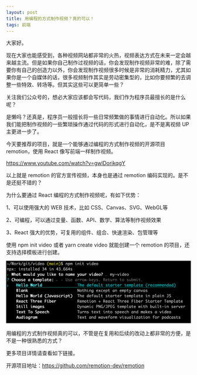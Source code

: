 ```yaml
---
layout: post
title: 用编程的方式制作视频？真的可以！
tags: 前端
---
```


大家好。

现在大家也能感受到，各种视频网站都非常的火热，视频表达方式在未来一定会越来越主流。但是如果你自己制作过视频的话，你会发现制作视频非常的难，除了需要你有自己的创造力以外，你会发现制作视频很多时候是非常的消耗精力，尤其如果你是一个自媒体的话，很多视频制作其实是劳动密集型的，比如你要频繁的去调整一些特效、转场等。但其实这些可以更简单一些？

关注我们公众号的，想必大家应该都会写代码，我们作为程序员最擅长的是什么呢？

是懒吗？还真是，程序员一般擅长将一些日常频繁做的事情进行自动化。所以如果我们能把制作视频的一些繁琐操作通过代码的形式进行自动化，是不是离视频 UP 主更进一步了。

今天要推荐的项目，就是一个能够通过编程的方式制作视频的开源项目 remotion，使用 React 像写前端一样制作视频。

https://www.youtube.com/watch?v=gwlDorikqgY

以上就是 remotion 的官方宣传视频，本身也是通过 remotion 编码实现的。是不是还挺不错的？

为什么要通过 React 编程的方式制作视频呢，有如下优势：

1、可以使用强大的 WEB 技术，比如 CSS、Canvas、SVG、WebGL等

2、可编程，可以通过变量、函数、API、数学、算法等制作视频效果

3、React 强大的优势，可复用的组件、组合、快速渲染、包管理等

使用 npm init video 或者 yarn create video 就能创建一个 remotion 的项目，还支持选择模板进行创建。

![image-20220103234140235](https://raw.githubusercontent.com/ZhuPeng/pic/master/images/compress_image-20220103234140235.png)

用编程的方式制作视频真的可以，不管是在复用和后续的改动上都非常的方便，是不是一种很熟悉的方式？

更多项目详情请查看如下链接。

开源项目地址：https://github.com/remotion-dev/remotion

